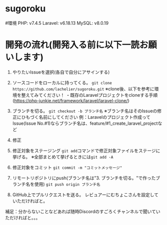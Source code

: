 # sugoroku

#環境
PHP: v7.4.5
Laravel: v6.18.13
MySQL: v8.0.19

# 開発の流れ(開発入る前に以下一読お願いします)

1. やりたいIssueを選択(各自で自分にアサインする)

2. ソースコードをローカルに持ってくる。
`git clone https://github.com/lachelier/sugoroku.git`
※clone後、以下を参考に環境を整えてみてください！
・既存のLaravelプロジェクトをcloneする手順(https://php-junkie.net/framework/laravel/laravel-clone/)

3. ブランチを切る。
`git checkout -b ブランチ名`
※ブランチ名はそのIssueの修正にひもづく名前にしてください
例：Laravelのプロジェクト作成ってIssue(Issue No.#1)ならブランチ名は、feature/#1_create_laravel_projectなど

4. 修正

5. 修正対象をステージング
`git add`コマンドで修正対象ファイルをステージに挙げる。
※全部まとめて挙げるときには`git add -A`

6. 修正対象をコミット
`git commit -m "コミットメッセージ"`

7. リモートリポジトリにpush(ブランチ名は"3. ブランチを切る。"で作ったブランチ名を使用)
`git push origin ブランチ名`

8. GitHub上でプルリクエストを送る。
レビュアーにむちょこさんを設定していただければと。

補足：分からないことなどあれば随時Discordのすごろくチャンネルで聞いていただければと。。。
